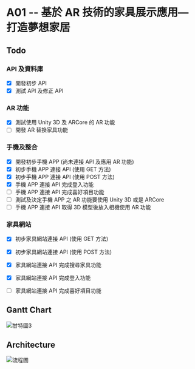 # A01 -- 基於 AR 技術的家具展示應用—打造夢想家居

## Todo

### API 及資料庫
- [x] 開發初步 API
- [x] 測試 API 及修正 API

### AR 功能
- [x] 測試使用 Unity 3D 及 ARCore 的 AR 功能
- [ ] 開發 AR 替換家具功能

### 手機及整合
- [x] 開發初步手機 APP (尚未連接 API 及應用 AR 功能)
- [x] 初步手機 APP 連接 API (使用 GET 方法)
- [x] 初步手機 APP 連接 API (使用 POST 方法)
- [x] 手機 APP 連接 API 完成登入功能
- [ ] 手機 APP 連接 API 完成喜好項目功能
- [ ] 測試及決定手機 APP 之 AR 功能要使用 Unity 3D 或是 ARCore
- [ ] 手機 APP 連接 API 取得 3D 模型後放入相機使用 AR 功能

### 家具網站
- [x] 初步家具網站連接 API (使用 GET 方法)
- [x] 初步家具網站連接 API (使用 POST 方法)
- [x] 家具網站連接 API 完成搜尋家具功能
- [x] 家具網站連接 API 完成登入功能
- [ ] 家具網站連接 API 完成喜好項目功能

      
## Gantt Chart
![甘特圖3](https://github.com/Li-Ching/A01/assets/66195059/913d4d8b-cb40-4e10-9f99-7c2a70081296)

## Architecture
![流程圖](https://github.com/Li-Ching/A01/assets/66195059/10d65f15-8334-46e1-9139-f571b7507836)
